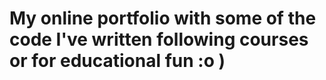 # My online portfolio with some of the code I've written following courses or for educational fun :o )
